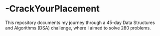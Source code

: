 # -CrackYourPlacement
This repository documents my journey through a 45-day Data Structures and Algorithms (DSA) challenge, where I aimed to solve 280 problems. 
